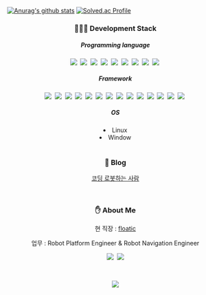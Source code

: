 [![Anurag's github stats](https://github-readme-stats.vercel.app/api?username=ladianchad)](https://github.com/anuraghazra/github-readme-stats)
[![Solved.ac Profile](http://mazassumnida.wtf/api/generate_badge?boj=qhrejddlvltm)](https://solved.ac/qhrejddlvltm)
<h3 align="center">🧑🏻‍💻 Development Stack</h3>

<h5 align="center">Programming language</h5>
<p align="center">
  <img src="https://img.shields.io/badge/C-A8B9CC?style=flat-square&logo=C&logoColor=white"/></a>&nbsp
  <img src="https://img.shields.io/badge/C++-00599C?style=flat-square&logo=C%2B%2B&logoColor=white"/></a>&nbsp 
  <img src="https://img.shields.io/badge/C%23-00609C?style=flat-square&logo=Csharp&logoColor=white"/></a>&nbsp 
  <img src="https://img.shields.io/badge/Python-3766AB?style=flat-square&logo=Python&logoColor=white"/></a>&nbsp
  <img src="https://img.shields.io/badge/Kotlin-203296?style=flat-square&logo=Kotlin&logoColor=white"/></a>&nbsp 
  <img src="https://img.shields.io/badge/Java-007396?style=flat-square&logo=Java&logoColor=white"/></a>&nbsp 
  <img src="https://img.shields.io/badge/Javascript-ffb13b?style=flat-square&logo=javascript&logoColor=white"/></a>&nbsp 
  <img src="https://img.shields.io/badge/html-22b13b?style=flat-square&logo=html5&logoColor=white"/></a>&nbsp 
  <img src="https://img.shields.io/badge/css-1572B6?style=flat-square&logo=css3&logoColor=white"/></a>&nbsp 
</p>
<h5 align="center">Framework</h5>
<p align="center">
  <img src="https://img.shields.io/badge/ROS-123456?style=flat-square&logo=ROS&logoColor=white"/></a>&nbsp
  <img src="https://img.shields.io/badge/ROS2-125656?style=flat-square&logo=ROS&logoColor=white"/></a>&nbsp
  <img src="https://img.shields.io/badge/SpringBoot-6DB33F?style=flat-square&logo=Spring&logoColor=white"/></a>&nbsp
  <img src="https://img.shields.io/badge/React-112042?style=flat-square&logo=React&logoColor=white"/></a>&nbsp
  <img src="https://img.shields.io/badge/React-Native-112042?style=flat-square&logo=ReactNative&logoColor=white"/></a>&nbsp
  <img src="https://img.shields.io/badge/Node.js-339933?style=flat-square&logo=Node.js&logoColor=white"/></a>&nbsp
  <img src="https://img.shields.io/badge/NestJs-E0234E?style=flat-square&logo=NestJs&logoColor=white"/></a>&nbsp
  <img src="https://img.shields.io/badge/NextJs-000000?style=flat-square&logo=React&logoColor=white"/></a>&nbsp
  <img src="https://img.shields.io/badge/Mysql-E6B91E?style=flat-square&logo=MySql&logoColor=white"/></a>&nbsp 
  <img src="https://img.shields.io/badge/AWS-333664?style=flat-square&logo=amazon-aws&logoColor=white"/></a>&nbsp 
  <img src="https://img.shields.io/badge/Docker-331264?style=flat-square&logo=docker&logoColor=white"/></a>&nbsp 
  <img src="https://img.shields.io/badge/Arduiono-553322?style=flat-square&logo=arduino&logoColor=white"/></a>&nbsp 
  <img src="https://img.shields.io/badge/Matlab-664533?style=flat-square&logo=mathwork&logoColor=white"/></a>&nbsp 
  <img src="https://img.shields.io/badge/SolidWorks-661033?style=flat-square&logo=solidworks&logoColor=white"/></a>&nbsp
</p>
<h5 align="center">OS</h5>
<li align="center">
Linux
</li>
<li align="center">
Window
</li>

<br>

<h3 align="center">📑 Blog</h3>

<div align="center" style="text-align:center">

<a href="https://coding-robot.tistory.com">코딩 로봇하는 사람<a>

</div>

<br>


<h3 align="center">✋ About Me  </h3>
<p align="center">
    현 직장 : 
    <a href="https://floaticinc.com">floatic</a>
</p>
<p align="center">업무 : Robot Platform Engineer & Robot Navigation Engineer</p>
<p align="center">
  <a href="https://coding-robot.tistory.com"><img src="https://img.shields.io/badge/Tech%20Blog-111111?style=flat-square&logo=tistory&logoColor=white&link=https://coding-robot.tistory.com"/></a>&nbsp
  <a href="qhrejddlvltm@gmail.com"><img src="https://img.shields.io/badge/Gmail-d14836?style=flat-square&logo=Gmail&logoColor=white&link=qhrejddlvltm@gmail.com"/></a>
</p>
<br>

<p align="center">
  <a href="https://hits.seeyoufarm.com"><img src="https://hits.seeyoufarm.com/api/count/incr/badge.svg?url=https%3A%2F%2Fgithub.com%2Fladianchad&count_bg=%23ED6DA3&title_bg=%4586757E&icon=github.svg&icon_color=%23E1DEDE&title=hits&edge_flat=false"/></a>
</p>
